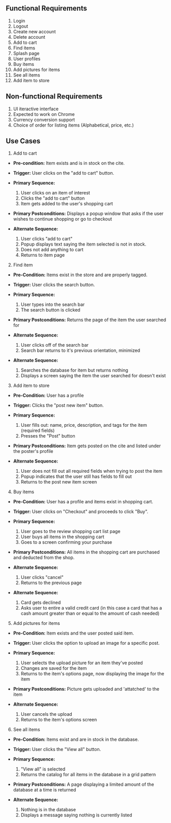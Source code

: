 ## Functional Requirements

1. Login 
2. Logout
3. Create new account
4. Delete account
5. Add to cart
6. Find items
7. Splash page
8. User profiles
9. Buy items
10. Add pictures for items
11. See all items
12. Add item to store

## Non-functional Requirements

1. UI iteractive interface
2. Expected to work on Chrome
3. Currency conversion support
4. Choice of order for listing items (Alphabetical, price, etc.)

## Use Cases

1. Add to cart
- **Pre-condition:** Item exists and is in stock on the cite.

- **Trigger:** User clicks on the "add to cart" button. 

- **Primary Sequence:**
  
  1. User clicks on an item of interest
  2. Clicks the "add to cart" button
  3. Item gets added to the user's shopping cart

- **Primary Postconditions:** Displays a popup window that asks if the user wishes to continue shopping or go to checkout

- **Alternate Sequence:** 
  
  1. User clicks "add to cart"
  2. Popup displays text saying the item selected is not in stock.
  3. Does not add anything to cart
  4. Returns to item page

2. Find item
- **Pre-Condition:** Items exist in the store and are properly tagged.
  
- **Trigger:** User clicks the search button.
  
- **Primary Sequence:** 
  
  1. User types into the search bar
  2. The search button is clicked
  
- **Primary Postconditions:** Returns the page of the item the user searched for
  
- **Alternate Sequence:** 
  
  1. User clicks off of the search bar
  2. Search bar returns to it's previous orientation, minimized

- **Alternate Sequence:**

  1. Searches the database for item but returns nothing
  2. Displays a screen saying the item the user searched for doesn't exist

3. Add item to store
- **Pre-Condition:** User has a profile
  
- **Trigger:** Clicks the "post new item" button.
  
- **Primary Sequence:** 

  1. User fills out: name, price, description, and tags for the item (required fields)
  2. Presses the "Post" button
  
- **Primary Postconditions:** Item gets posted on the cite and listed under the poster's profile
  
- **Alternate Sequence:** 

  1. User does not fill out all required fields when trying to post the item
  2. Popup indicates that the user still has fields to fill out
  3. Returns to the post new item screen
  
4. Buy items
- **Pre-Condition:** User has a profile and items exist in shopping cart.
  
- **Trigger:** User clicks on "Checkout" and proceeds to click "Buy".
  
- **Primary Sequence:** 
  
  1. User goes to the review shopping cart list page
  2. User buys all items in the shopping cart
  3. Goes to a screen confirming your purchase

- **Primary Postconditions:** All items in the shopping cart are purchased and deducted from the shop.
  
- **Alternate Sequence:**
  
  1. User clicks "cancel"
  2. Returns to the previous page

- **Alternate Sequence:**

  1. Card gets declined
  2. Asks user to entire a valid credit card (in this case a card that has a cash amount greater than or equal to the amount of cash needed)

5. Add pictures for items
- **Pre-Condition:** Item exists and the user posted said item.
  
- **Trigger:** User clicks the option to upload an image for a specific post.
  
- **Primary Sequence:** 
  
  1. User selects the upload picture for an item they've posted
  2. Changes are saved for the item
  3. Returns to the item's options page, now displaying the image for the item

- **Primary Postconditions:** Picture gets uploaded and 'attatched' to the item
  
- **Alternate Sequence:** 

  1. User cancels the upload
  2. Returns to the item's options screen
  
6. See all items
- **Pre-Condition:** Items exist and are in stock in the database.
  
- **Trigger:** User clicks the "View all" button.
  
- **Primary Sequence:** 

  1. "View all" is selected
  2. Returns the catalog for all items in the database in a grid pattern
  
- **Primary Postconditions:** A page displaying a limited amount of the database at a time is returned
  
- **Alternate Sequence:** 
  
  1. Nothing is in the database
  2. Displays a message saying nothing is currently listed
